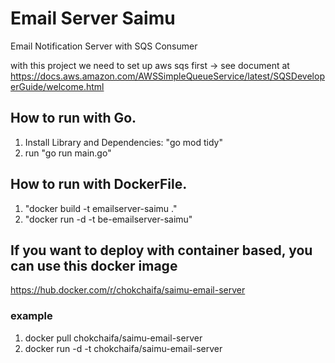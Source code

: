 # Email Server Saimu
Email Notification Server with SQS Consumer

with this project we need to set up aws sqs first -> see document at https://docs.aws.amazon.com/AWSSimpleQueueService/latest/SQSDeveloperGuide/welcome.html

## How to run with Go.
1. Install Library and Dependencies: "go mod tidy"
2. run "go run main.go"

## How to run with DockerFile.
1. "docker build -t emailserver-saimu ."
2. "docker run  -d -t be-emailserver-saimu"

## If you want to deploy with container based, you can use this docker image
https://hub.docker.com/r/chokchaifa/saimu-email-server

### example
1. docker pull chokchaifa/saimu-email-server
2. docker run -d -t chokchaifa/saimu-email-server